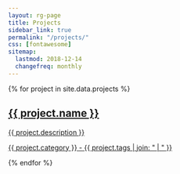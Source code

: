 ```yaml
---
layout: rg-page
title: Projects
sidebar_link: true
permalink: "/projects/"
css: [fontawesome]
sitemap:
  lastmod: 2018-12-14
  changefreq: monthly
---
```


<div id="projects">
	<div class="project-cards">
		{% for project in site.data.projects %}
		<a class="project-card" href="{{project.url}}">
			<h2><i class="fas fa-{{project.icon}}"></i> {{ project.name }}</h2>
			<p>{{ project.description }}</p>
			<p class="tags">{{ project.category }} - {{ project.tags | join: " | " }}</p>
		</a>
		{% endfor %}
	</div>
</div>